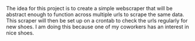 The idea for this project is to create a simple webscraper that will be abstract enough to function across multiple urls to scrape the same data. This scraper will then be set up on a crontab to check the urls regularly for new shoes. I am doing this because one of my coworkers has an interest in nice shoes.